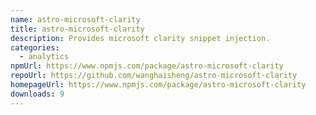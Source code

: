 ```yaml
---
name: astro-microsoft-clarity
title: astro-microsoft-clarity
description: Provides microsoft clarity snippet injection.
categories:
  - analytics
npmUrl: https://www.npmjs.com/package/astro-microsoft-clarity
repoUrl: https://github.com/wanghaisheng/astro-microsoft-clarity
homepageUrl: https://www.npmjs.com/package/astro-microsoft-clarity
downloads: 9
---
```

